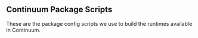 ## Continuum Package Scripts

These are the package config scripts we use to build the runtimes available in Continuum.
